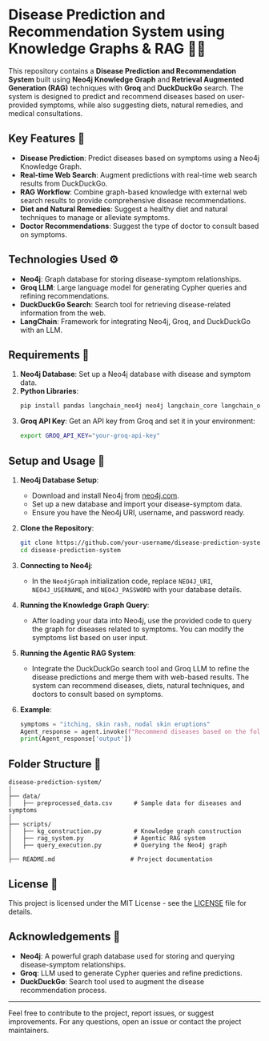 
# Disease Prediction and Recommendation System using Knowledge Graphs & RAG 🤖🧠

This repository contains a **Disease Prediction and Recommendation System** built using **Neo4j Knowledge Graph** and **Retrieval Augmented Generation (RAG)** techniques with **Groq** and **DuckDuckGo** search. The system is designed to predict and recommend diseases based on user-provided symptoms, while also suggesting diets, natural remedies, and medical consultations.

## Key Features 🌟
- **Disease Prediction**: Predict diseases based on symptoms using a Neo4j Knowledge Graph.
- **Real-time Web Search**: Augment predictions with real-time web search results from DuckDuckGo.
- **RAG Workflow**: Combine graph-based knowledge with external web search results to provide comprehensive disease recommendations.
- **Diet and Natural Remedies**: Suggest a healthy diet and natural techniques to manage or alleviate symptoms.
- **Doctor Recommendations**: Suggest the type of doctor to consult based on symptoms.

## Technologies Used ⚙️
- **Neo4j**: Graph database for storing disease-symptom relationships.
- **Groq LLM**: Large language model for generating Cypher queries and refining recommendations.
- **DuckDuckGo Search**: Search tool for retrieving disease-related information from the web.
- **LangChain**: Framework for integrating Neo4j, Groq, and DuckDuckGo with an LLM.

## Requirements 🔧

1. **Neo4j Database**: Set up a Neo4j database with disease and symptom data.
2. **Python Libraries**:
    ```bash
    pip install pandas langchain_neo4j neo4j langchain_core langchain_ollama langchain_groq duckduckgo-search langchain_tools
    ```
3. **Groq API Key**: Get an API key from Groq and set it in your environment:
    ```bash
    export GROQ_API_KEY="your-groq-api-key"
    ```

## Setup and Usage 🚀

1. **Neo4j Database Setup**:
    - Download and install Neo4j from [neo4j.com](https://neo4j.com/download/).
    - Set up a new database and import your disease-symptom data.
    - Ensure you have the Neo4j URI, username, and password ready.

2. **Clone the Repository**:
    ```bash
    git clone https://github.com/your-username/disease-prediction-system.git
    cd disease-prediction-system
    ```

3. **Connecting to Neo4j**:
    - In the `Neo4jGraph` initialization code, replace `NEO4J_URI`, `NEO4J_USERNAME`, and `NEO4J_PASSWORD` with your database details.

4. **Running the Knowledge Graph Query**:
    - After loading your data into Neo4j, use the provided code to query the graph for diseases related to symptoms. You can modify the symptoms list based on user input.

5. **Running the Agentic RAG System**:
    - Integrate the DuckDuckGo search tool and Groq LLM to refine the disease predictions and merge them with web-based results. The system can recommend diseases, diets, natural techniques, and doctors to consult based on symptoms.

6. **Example**:
    ```python
    symptoms = "itching, skin rash, nodal skin eruptions"
    Agent_response = agent.invoke(f"Recommend diseases based on the following symptoms: {symptoms}")
    print(Agent_response['output'])
    ```

## Folder Structure 📂
```
disease-prediction-system/
│
├── data/
│   ├── preprocessed_data.csv      # Sample data for diseases and symptoms
│
├── scripts/
│   ├── kg_construction.py         # Knowledge graph construction
│   ├── rag_system.py              # Agentic RAG system
│   ├── query_execution.py         # Querying the Neo4j graph
│
├── README.md                     # Project documentation
```

## License 📜
This project is licensed under the MIT License - see the [LICENSE](LICENSE) file for details.

## Acknowledgements 🙏
- **Neo4j**: A powerful graph database used for storing and querying disease-symptom relationships.
- **Groq**: LLM used to generate Cypher queries and refine predictions.
- **DuckDuckGo**: Search tool used to augment the disease recommendation process.

---

Feel free to contribute to the project, report issues, or suggest improvements. For any questions, open an issue or contact the project maintainers.
